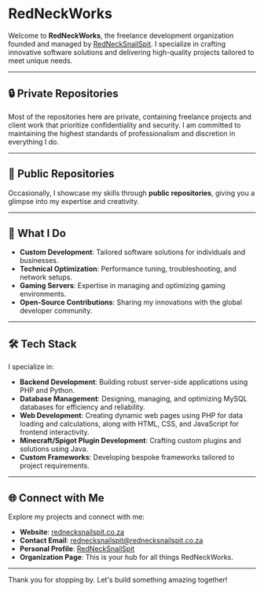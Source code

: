 # RedNeckWorks

Welcome to **RedNeckWorks**, the freelance development organization founded and managed by [RedNeckSnailSpit](https://github.com/RedNeckSnailSpit). I specialize in crafting innovative software solutions and delivering high-quality projects tailored to meet unique needs.

---

## 🔒 Private Repositories
Most of the repositories here are private, containing freelance projects and client work that prioritize confidentiality and security. I am committed to maintaining the highest standards of professionalism and discretion in everything I do.

---

## 🌟 Public Repositories
Occasionally, I showcase my skills through **public repositories**, giving you a glimpse into my expertise and creativity.

---

## 🚀 What I Do
- **Custom Development**: Tailored software solutions for individuals and businesses.
- **Technical Optimization**: Performance tuning, troubleshooting, and network setups.
- **Gaming Servers**: Expertise in managing and optimizing gaming environments.
- **Open-Source Contributions**: Sharing my innovations with the global developer community.

---

## 🛠️ Tech Stack
I specialize in:
- **Backend Development**: Building robust server-side applications using PHP and Python.
- **Database Management**: Designing, managing, and optimizing MySQL databases for efficiency and reliability.
- **Web Development**: Creating dynamic web pages using PHP for data loading and calculations, along with HTML, CSS, and JavaScript for frontend interactivity.
- **Minecraft/Spigot Plugin Development**: Crafting custom plugins and solutions using Java.
- **Custom Frameworks**: Developing bespoke frameworks tailored to project requirements.

---

## 🌐 Connect with Me
Explore my projects and connect with me:
- **Website**: [rednecksnailspit.co.za](https://rednecksnailspit.co.za)
- **Contact Email**: [rednecksnailspit@rednecksnailspit.co.za](mailto:rednecksnailspit@rednecksnailspit.co.za)
- **Personal Profile**: [RedNeckSnailSpit](https://github.com/RedNeckSnailSpit)
- **Organization Page**: This is your hub for all things RedNeckWorks.

---

Thank you for stopping by. Let's build something amazing together!

